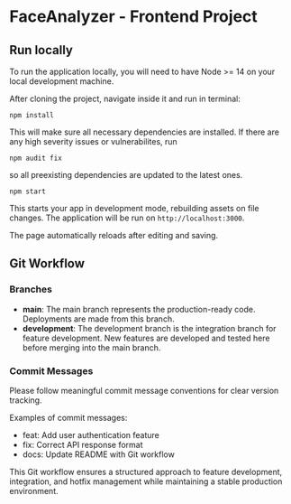 # FaceAnalyzer - Frontend Project

## Run locally

To run the application locally, you will need to have Node >= 14 on your local development machine. 

After cloning the project, navigate inside it and run in terminal:
```
npm install
```
This will make sure all necessary dependencies are installed. If there are any high severity issues or vulnerabilites, run 
```
npm audit fix
```
so all preexisting dependencies are updated to the latest ones.

```
npm start
```

This starts your app in development mode, rebuilding assets on file changes. The application will be run on ```http://localhost:3000```.

The page automatically reloads after editing and saving.



## Git Workflow

### Branches

- **main**: The main branch represents the production-ready code. Deployments are made from this branch.
- **development**: The development branch is the integration branch for feature development. New features are developed and tested here before merging into the main branch.

### Commit Messages

Please follow meaningful commit message conventions for clear version tracking.

Examples of commit messages:
- feat: Add user authentication feature
- fix: Correct API response format
- docs: Update README with Git workflow

This Git workflow ensures a structured approach to feature development, integration, and hotfix management while maintaining a stable production environment.